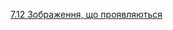 [7.12 Зображення, що проявляються](https://js.web-online.net.ua/1-8-dinamicheskij-html-texnologiya-drag-and-drop-sozdanie-graficheskix-komponent/)
